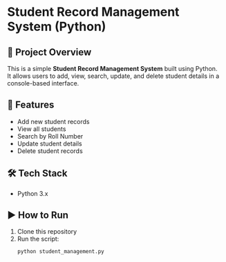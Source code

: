 # Student Record Management System (Python)

## 📌 Project Overview
This is a simple **Student Record Management System** built using Python.  
It allows users to add, view, search, update, and delete student details in a console-based interface.  

## 🚀 Features
- Add new student records  
- View all students  
- Search by Roll Number  
- Update student details  
- Delete student records  

## 🛠️ Tech Stack
- Python 3.x  

## ▶️ How to Run
1. Clone this repository  
2. Run the script:
   ```bash
   python student_management.py

